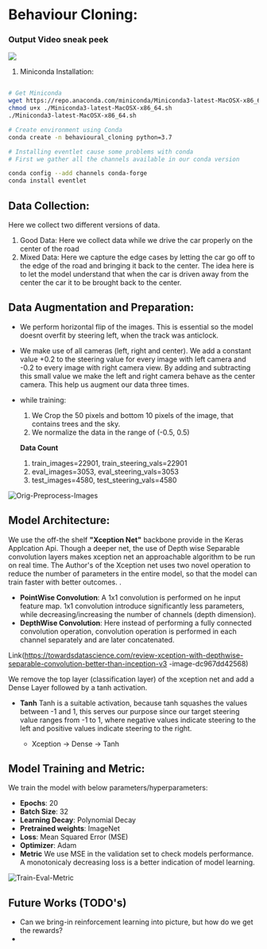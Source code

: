 # Behaviour Cloning:


### Output Video sneak peek
 
![](https://github.com/Sardhendu/self-driving-vehicle/blob/master/src/behavioural_cloning/image/sneak_peak.gif)


1. Miniconda Installation:
```bash

# Get Miniconda
wget https://repo.anaconda.com/miniconda/Miniconda3-latest-MacOSX-x86_64.sh
chmod u+x ./Miniconda3-latest-MacOSX-x86_64.sh
./Miniconda3-latest-MacOSX-x86_64.sh

# Create environment using Conda
conda create -n behavioural_cloning python=3.7
```

```bash
# Installing eventlet cause some problems with conda
# First we gather all the channels available in our conda version

conda config --add channels conda-forge
conda install eventlet

```


## Data Collection:
Here we collect two different versions of data.
1. Good Data: Here we collect data while we drive the car properly on the center of the road
2. Mixed Data: Here we capture the edge cases by letting the car go off to the edge of the road and 
bringing it back to the center. The idea here is to let the model understand that when the car is driven away from the center the
 car it to be brought back to the center. 
 
## Data Augmentation and Preparation:
 * We perform horizontal flip of the images. This is essential so the model doesnt overfit by steering left, when the
  track was anticlock.
 * We make use of all cameras (left, right and center). We add a constant value +0.2 to the steering value for every 
 image with left camera and -0.2 to every image with right camera view. By adding and subtracting this small value we
  make the left and right camera behave as the center camera. This help us augment our data three times.
 * while training:
    1. We Crop the 50 pixels and bottom 10 pixels of the image, that contains trees and the sky.
    2. We normalize the data in the range of (-0.5, 0.5) 
    
    **Data Count**
    
    1. train_images=22901, train_steering_vals=22901
    2. eval_images=3053, eval_steering_vals=3053
    3. test_images=4580, test_steering_vals=4580
    
![Orig-Preprocess-Images](https://github.com/Sardhendu/self-driving-vehicle/blob/master/src/behavioural_cloning/image/input_img.png)


## Model Architecture:
We use the off-the shelf **"Xception Net"** backbone provide in the Keras Applcation Api. Though a deeper net, the use
 of Depth wise Separable convolution layers makes xception net an approachable algorithm to be run on real time. The 
 Author's of the Xception net uses two novel operation to reduce the number of parameters in the entire model, so 
 that the model can train faster with better outcomes.
 .   
 
  * **PointWise Convolution**: A 1x1 convolution is performed on he input feature map. 1x1 convolution introduce 
  significantly less parameters, while decreasing/increasing the number of channels (depth dimension).
  * **DepthWise Convolution**: Here instead of performing a fully connected convolution operation, convolution 
  operation is performed in each channel separately and are later concatenated.  
  
  
Link(https://towardsdatascience.com/review-xception-with-depthwise-separable-convolution-better-than-inception-v3
-image-dc967dd42568)

We remove the top layer (classification layer) of the xception net and add a Dense Layer followed by a tanh activation.
    
  * **Tanh** Tanh is a suitable activation, because tanh squashes the values between -1 and 1, this serves our 
  purpose since our target steering value ranges from -1 to 1, where negative values indicate steering 
  to the left and positive values indicate steering to the right.

    * Xception -> Dense -> Tanh
    
    
## Model Training and Metric:
We train the model with below parameters/hyperparameters:

   * **Epochs**: 20
   * **Batch Size**: 32
   * **Learning Decay**: Polynomial Decay
   * **Pretrained weights**: ImageNet
   * **Loss**: Mean Squared Error (MSE)
   * **Optimizer**: Adam
   * **Metric** We use MSE in the validation set to check models performance. A monotonicaly decreasing loss is a better indication of model learning.
   
![Train-Eval-Metric](https://github.com/Sardhendu/self-driving-vehicle/blob/master/src/behavioural_cloning/image/metric.png)

## Future Works (TODO's)

  * Can we bring-in reinforcement learning into picture, but how do we get the rewards?
  *   
   

    
